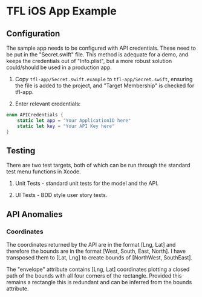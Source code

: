 
# TFL iOS App Example  #

##  Configuration ##

The sample app needs to be configured with API credentials. These need to be put in the "Secret.swift" file. This method is adequate for a demo, and keeps the credentials
out of "Info.plist", but a more robust solution could/should be used in a production app.

1. Copy `tfl-app/Secret.swift.example`  to `tfl-app/Secret.swift`, ensuring the file is added to the project, and "Target Membership" is checked for tfl-app.

2. Enter relevant credentials:

```Swift
enum APICredentials {
    static let app = "Your ApplicationID here"
    static let key = "Your API Key here"
}
```

##  Testing ##

There are two test targets, both of which can be run through the standard test menu functions in Xcode.

1. Unit Tests - standard unit tests for the model and the API.

2. UI Tests - BDD style user story tests.



##  API Anomalies ##

### Coordinates ###

The coordinates returned by the API are in the format [Lng, Lat] and therefore the bounds are in the format [West, South, East, North]. I have transposed them to [Lat, Lng] to create bounds of  [NorthWest, SouthEast].

The "envelope" attribute contains [Lng, Lat] coordinates plotting a closed path of the bounds with all four corners of the rectangle. Provided this remains a rectangle this is redundant and can be inferred from the bounds attribute.
